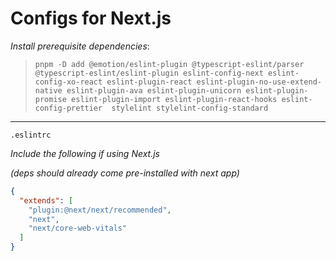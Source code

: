 # Configs for **Next.js**

*Install prerequisite dependencies*:
> `pnpm -D add @emotion/eslint-plugin @typescript-eslint/parser
@typescript-eslint/eslint-plugin eslint-config-next eslint-config-xo-react eslint-plugin-react eslint-plugin-no-use-extend-native eslint-plugin-ava eslint-plugin-unicorn eslint-plugin-promise eslint-plugin-import eslint-plugin-react-hooks eslint-config-prettier  stylelint stylelint-config-standard`

---

`.eslintrc`

*Include the following if using Next.js*

*(deps should already come pre-installed with next app)*

```json
{
  "extends": [
    "plugin:@next/next/recommended",
    "next",
    "next/core-web-vitals"
  ]
}
```
